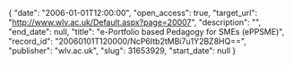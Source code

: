 {
  "date": "2006-01-01T12:00:00", 
  "open_access": true, 
  "target_url": "http://www.wlv.ac.uk/Default.aspx?page=20007", 
  "description": "", 
  "end_date": null, 
  "title": "e-Portfolio based Pedagogy for SMEs (ePPSME)", 
  "record_id": "20060101T120000/NcP6Itb2tMBi7u1Y2BZ8HQ==", 
  "publisher": "wlv.ac.uk", 
  "slug": 31653929, 
  "start_date": null
}

